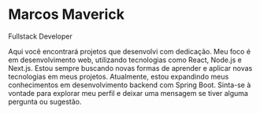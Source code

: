 # Marcos Maverick


 Fullstack Developer
 
Aqui você encontrará projetos que desenvolvi com dedicação. Meu foco é em desenvolvimento web, utilizando tecnologias como React, Node.js e Next.js. Estou sempre buscando novas formas de aprender e aplicar novas tecnologias em meus projetos. Atualmente, estou expandindo meus conhecimentos em desenvolvimento backend com Spring Boot. Sinta-se à vontade para explorar meu perfil e deixar uma mensagem se tiver alguma pergunta ou sugestão.
